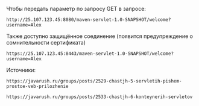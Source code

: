 Чтобы передать параметр по запросу GET в запросе:
```http request
http://25.107.123.45:8080/maven-servlet-1.0-SNAPSHOT/welcome?username=Alex
```
Также доступно защищённое соединение (появится предупреждение о сомнительности сертификата)
```http request
https://25.107.123.45:8443/maven-servlet-1.0-SNAPSHOT/welcome?username=Alex
```

Источники:
```http request
https://javarush.ru/groups/posts/2529-chastjh-5-servletih-pishem-prostoe-veb-prilozhenie
```
```http request
https://javarush.ru/groups/posts/2533-chastjh-6-konteynerih-servletov
```
